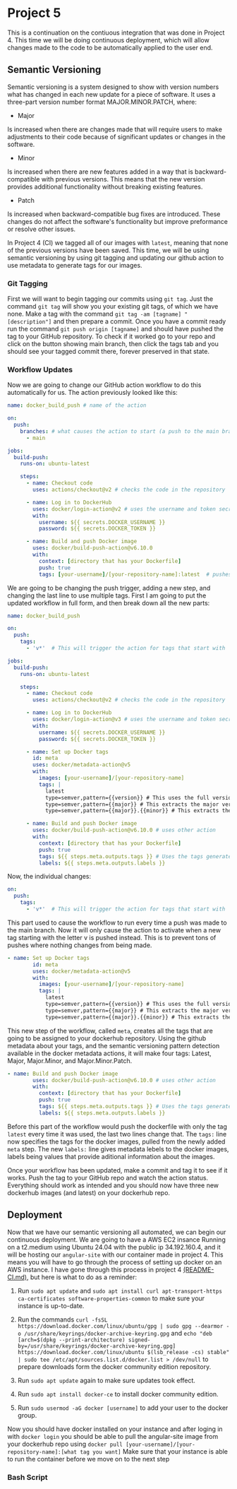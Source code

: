 # Project 5

This is a continuation on the contiuous integration that was done in Project 4. This time we will be doing continuous deployment, which will allow changes made to the code to be automatically applied to the user end.

## Semantic Versioning

Semantic versioning is a system designed to show with version numbers what has changed in each new update for a piece of software. It uses a three-part version number format MAJOR.MINOR.PATCH, where:

- Major

Is increased when there are changes made that will require users to make adjustments to their code because of significant updates or changes in the software.

- Minor

Is increased when there are new features added in a way that is backward-compatible with previous versions. This means that the new version provides additional functionality without breaking existing features.

- Patch

Is increased when backward-compatible bug fixes are introduced. These changes do not affect the software's functionality but improve preformance or resolve other issues.

In Project 4 (CI) we tagged all of our images with `latest`, meaning that none of the previous versions have been saved. This time, we will be using semantic versioning by using git tagging and updating our github action to use metadata to generate tags for our images.

### Git Tagging

First we will want to begin tagging our commits using `git tag`. Just the command `git tag` will show you your existing git tags, of which we have none. Make a tag with the command `git tag -am [tagname] "[description"]` and then prepare a commit. Once you have a commit ready run the command `git push origin [tagname]` and should have pushed the tag to your GitHub repository. To check if it worked go to your repo and click on the button showing main branch, then click the tags tab and you should see your tagged commit there, forever preserved in that state.

### Workflow Updates

Now we are going to change our GitHub action workflow to do this automatically for us. The action previously looked like this:

```yml
name: docker_build_push # name of the action

on:
  push:
    branches: # what causes the action to start (a push to the main branch)
      - main

jobs:
  build-push:
    runs-on: ubuntu-latest

    steps:
      - name: Checkout code
        uses: actions/checkout@v2 # checks the code in the repository

      - name: Log in to DockerHub
        uses: docker/login-action@v2 # uses the username and token secrets to login to dockerhub
        with:
          username: ${{ secrets.DOCKER_USERNAME }}
          password: ${{ secrets.DOCKER_TOKEN }}

      - name: Build and push Docker image
        uses: docker/build-push-action@v6.10.0
        with:
          context: [directory that has your Dockerfile]
          push: true
          tags: [your-username]/[your-repository-name]:latest  # pushes the image to dockerhub repository
```

We are going to be changing the push trigger, adding a new step, and changing the last line to use multiple tags. First I am going to put the updated workflow in full form, and then break down all the new parts:

```yml
name: docker_build_push

on:
  push:
    tags:
      - 'v*'  # This will trigger the action for tags that start with 'v'

jobs:
  build-push:
    runs-on: ubuntu-latest

    steps:
      - name: Checkout code
        uses: actions/checkout@v2 # checks the code in the repository

      - name: Log in to DockerHub
        uses: docker/login-action@v3 # uses the username and token secrets to login to dockerhub
        with:
          username: ${{ secrets.DOCKER_USERNAME }}
          password: ${{ secrets.DOCKER_TOKEN }}

      - name: Set up Docker tags
        id: meta
        uses: docker/metadata-action@v5
        with:
          images: [your-username]/[your-repository-name]
          tags: |
            latest
            type=semver,pattern={{version}} # This uses the full version (e.g., v1.2.3)
            type=semver,pattern={{major}} # This extracts the major version (e.g., v1)
            type=semver,pattern={{major}}.{{minor}} # This extracts the major and minor version (e.g., v1.2)

      - name: Build and push Docker image
        uses: docker/build-push-action@v6.10.0 # uses other action
        with:
          context: [directory that has your Dockerfile]
          push: true
          tags: ${{ steps.meta.outputs.tags }} # Uses the tags generated by the metadata action
          labels: ${{ steps.meta.outputs.labels }}
```

Now, the individual changes:

```yml
on:
  push:
    tags:
      - 'v*'  # This will trigger the action for tags that start with 'v'
```

This part used to cause the workflow to run every time a push was made to the main branch. Now it will only cause the action to activate when a new tag starting with the letter v is pushed instead. This is to prevent tons of pushes where nothing changes from being made.

```yml
- name: Set up Docker tags
        id: meta
        uses: docker/metadata-action@v5
        with:
          images: [your-username]/[your-repository-name]
          tags: |
            latest
            type=semver,pattern={{version}} # This uses the full version (e.g., v1.2.3)
            type=semver,pattern={{major}} # This extracts the major version (e.g., v1)
            type=semver,pattern={{major}}.{{minor}} # This extracts the major and minor version (e.g., v1.2)
```

This new step of the workflow, called `meta`, creates all the tags that are going to be assigned to your dockerhub repository. Using the github metadata about your tags, and the semantic versioning pattern detection available in the docker metadata actions, it will make four tags: Latest, Major, Major.Minor, and Major.Minor.Patch.

```yml
- name: Build and push Docker image
        uses: docker/build-push-action@v6.10.0 # uses other action
        with:
          context: [directory that has your Dockerfile]
          push: true
          tags: ${{ steps.meta.outputs.tags }} # Uses the tags generated by the metadata action
          labels: ${{ steps.meta.outputs.labels }}
```

Before this part of the workflow would push the dockerfile with only the tag `latest` every time it was used, the last two lines change that. The `tags:` line now specifies the tags for the docker images, pulled from the newly added `meta` step. The new `labels:` line gives metadata lebels to the docker images, labels being values that provide aditional information about the images.

Once your workflow has been updated, make a commit and tag it to see if it works. Push the tag to your GitHub repo and watch the action status. Everything should work as intended and you should now have three new dockerhub images (and latest) on your dockerhub repo.

## Deployment

Now that we have our semantic versioning all automated, we can begin our continuous deployment. We are going to have a AWS EC2 insance Running on a t2.medium using Ubuntu 24.04 with the public ip 34.192.160.4, and it will be hosting our `angular-site` with our container made in project 4. This means you will have to go through the process of setting up docker on an AWS instance. I have gone through this process in project 4 [(README-CI.md)](https://github.com/WSU-kduncan/f24cicd-RecycledDrit/blob/main/Project4/README-CI.md), but here is what to do as a reminder:

1. Run `sudo apt update` and `sudo apt install curl apt-transport-https ca-certificates software-properties-common` to make sure your instance is up-to-date.

2. Run the commands `curl -fsSL https://download.docker.com/linux/ubuntu/gpg | sudo gpg --dearmor -o /usr/share/keyrings/docker-archive-keyring.gpg` and `echo "deb [arch=$(dpkg --print-architecture) signed-by=/usr/share/keyrings/docker-archive-keyring.gpg] https://download.docker.com/linux/ubuntu $(lsb_release -cs) stable" | sudo tee /etc/apt/sources.list.d/docker.list > /dev/null` to prepare downloads form the docker community edition repository.

3. Run `sudo apt update` again to make sure updates took effect.

4. Run `sudo apt install docker-ce` to install docker community edition.

5. Run `sudo usermod -aG docker [username]` to add your user to the docker group.

Now you should have docker installed on your instance and after loging in with `docker login` you should be able to pull the angular-site image from your dockerhub repo using `docker pull [your-username]/[your-repository-name]:[what tag you want]` Make sure that your instance is able to run the container before we move on to the next step

### Bash Script
